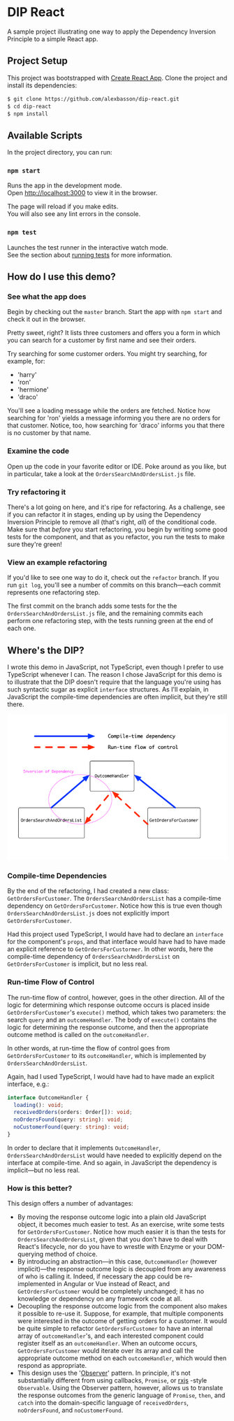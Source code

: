 # DIP React

A sample project illustrating one way to apply the Dependency Inversion Principle to a simple React app.

## Project Setup

This project was bootstrapped with [Create React App](https://github.com/facebook/create-react-app).
Clone the project and install its dependencies:

```bash
$ git clone https://github.com/alexbasson/dip-react.git
$ cd dip-react
$ npm install
```

## Available Scripts

In the project directory, you can run:

### `npm start`

Runs the app in the development mode.<br>
Open [http://localhost:3000](http://localhost:3000) to view it in the browser.

The page will reload if you make edits.<br>
You will also see any lint errors in the console.

### `npm test`

Launches the test runner in the interactive watch mode.<br>
See the section about [running tests](https://facebook.github.io/create-react-app/docs/running-tests) for more information.

## How do I use this demo?

### See what the app does

Begin by checking out the `master` branch. Start the app with `npm start` and check it out in the browser.

Pretty sweet, right? It lists three customers and offers you a form in which you can search for a customer by first name and see their orders.

Try searching for some customer orders. You might try searching, for example, for:
- 'harry'
- 'ron'
- 'hermione'
- 'draco'

You'll see a loading message while the orders are fetched. Notice how searching for 'ron' yields a message informing you there are no orders for that customer. Notice, too, how searching for 'draco' informs you that there is no customer by that name.

### Examine the code

Open up the code in your favorite editor or IDE. Poke around as you like, but in particular, take a look at the `OrdersSearchAndOrdersList.js` file.

### Try refactoring it

There's a lot going on here, and it's ripe for refactoring. As a challenge, see if you can refactor it in stages, ending up by using the Dependency Inversion Principle to remove all (that's right, *all*) of the conditional code. Make sure that *before* you start refactoring, you begin by writing some good tests for the component, and that as you refactor, you run the tests to make sure they're green!

### View an example refactoring

If you'd like to see one way to do it, check out the `refactor` branch. If you run `git log`, you'll see a number of commits on this branch—each commit represents one refactoring step.

The first commit on the branch adds some tests for the the `OrdersSearchAndOrdersList.js` file, and the remaining commits each perform one refactoring step, with the tests running green at the end of each one.

## Where's the DIP?

I wrote this demo in JavaScript, not TypeScript, even though I prefer to use TypeScript whenever I can. The reason I chose JavaScript for this demo is to illustrate that the DIP doesn't require that the language you're using has such syntactic sugar as explicit `interface` structures. As I'll explain, in JavaScript the compile-time dependencies are often implicit, but they're still there.

![Inversion of Dependency](./dip-react.png)

### Compile-time Dependencies

By the end of the refactoring, I had created a new class: `GetOrdersForCustomer`. The `OrdersSearchAndOrdersList` has a compile-time dependency on `GetOrdersForCustomer`. Notice how this is true even though `OrdersSearchAndOrdersList.js` does not explicitly import `GetOrdersForCustomer`.

Had this project used TypeScript, I would have had to declare an `interface` for the component's `props`, and that interface would have had to have made an explicit reference to `GetOrdersForCustormer`. In other words, here the compile-time dependency of `OrdersSearchAndOrdersList` on `GetOrdersForCustomer` is implicit, but no less real.

### Run-time Flow of Control

The run-time flow of control, however, goes in the other direction. All of the logic for determining which response outcome occurs is placed inside `GetOrdersForCustomer`'s `execute()` method, which takes two parameters: the search `query` and an `outcomeHandler`. The body of `execute()` contains the logic for determining the response outcome, and then the appropriate outcome method is called on the `outcomeHandler`.

In other words, at run-time the flow of control goes from `GetOrdersForCustomer` to its `outcomeHandler`, which is implemented by `OrdersSearchAndOrdersList`.

Again, had I used TypeScript, I would have had to have made an explicit interface, e.g.:

```typescript
interface OutcomeHandler {
  loading(): void;
  receivedOrders(orders: Order[]): void;
  noOrdersFound(query: string): void;
  noCustomerFound(query: string): void;
}
```

In order to declare that it implements `OutcomeHandler`, `OrdersSearchAndOrdersList` would have needed to explicitly depend on the interface at compile-time. And so again, in JavaScript the dependency is implicit—but no less real.

### How is this better?

This design offers a number of advantages:
- By moving the response outcome logic into a plain old JavaScript object, it becomes much easier to test. As an exercise, write some tests for `GetOrdersForCustomer`. Notice how much easier it is than the tests for `OrdersSearchAndOrdersList`, given that you don't have to deal with React's lifecycle, nor do you have to wrestle with Enzyme or your DOM-querying method of choice.
- By introducing an abstraction—in this case, `OutcomeHandler` (however implicit)—the response outcome logic is decoupled from any awareness of who is calling it. Indeed, if necessary the app could be re-implemented in Angular or Vue instead of React, and `GetOrdersForCustomer` would be completely unchanged; it has no knowledge or dependency on any framework code at all.
- Decoupling the response outcome logic from the component also makes it possible to re-use it. Suppose, for example, that multiple components were interested in the outcome of getting orders for a customer. It would be quite simple to refactor `GetOrdersForCustomer` to have an internal array of `outcomeHandler`'s, and each interested component could register itself as an `outcomeHandler`. When an outcome occurs, `GetOrdersForCustomer` would iterate over its array and call the appropriate outcome method on each `outcomeHandler`, which would then respond as appropriate.
- This design uses the '[Observer](https://en.wikipedia.org/wiki/Observer_pattern)' pattern. In principle, it's not substantially different from using callbacks, `Promise`, or [rxjs](https://github.com/Reactive-Extensions/RxJS) -style `Observable`. Using the Observer pattern, however, allows us to translate the response outcomes from the generic language of `Promise`, `then`, and `catch` into the domain-specific language of `receivedOrders`, `noOrdersFound`, and `noCustomerFound`.
